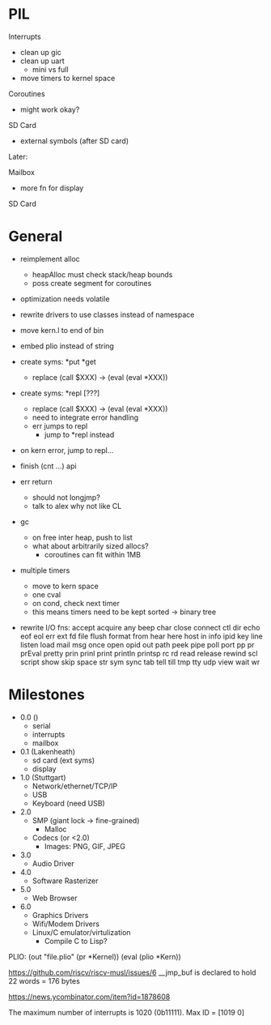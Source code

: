 PIL
===

Interrupts
* clean up gic
* clean up uart
  * mini vs full
* move timers to kernel space

Coroutines
* might work okay?

SD Card
* external symbols (after SD card)

Later:

Mailbox
* more fn for display

SD Card

General
=======
* reimplement alloc
  * heapAlloc must check stack/heap bounds
  * poss create segment for coroutines
* optimization needs volatile
* rewrite drivers to use classes instead of namespace
* move kern.l to end of bin
* embed plio instead of string
* create syms: *put *get
  * replace (call $XXX) -> (eval (eval *XXX))
* create syms: *repl [???]
  * replace (call $XXX) -> (eval (eval *XXX))
  * need to integrate error handling
  * err jumps to repl
    * jump to *repl instead  
* on kern error, jump to repl...

* finish (cnt ...) api
* err return
  * should not longjmp?
  * talk to alex why not like CL
* gc
  * on free inter heap, push to list
  * what about arbitrarily sized allocs?
    * coroutines can fit within 1MB

* multiple timers
  * move to kern space
  * one cval
  * on cond, check next timer
  * this means timers need to be kept sorted -> binary tree

* rewrite I/O fns:
  accept acquire any beep char close connect ctl dir echo eof eol err ext fd file flush format from hear here host in info ipid key line listen load mail msg once open opid out path peek pipe poll port pp pr prEval pretty prin prinl print println printsp rc rd read release rewind scl script show skip space str sym sync tab tell till tmp tty udp view wait wr
  

# Milestones
  
* 0.0 ()
  * serial
  * interrupts
  * mailbox
* 0.1 (Lakenheath)
  * sd card (ext syms)
  * display
* 1.0 (Stuttgart)
  * Network/ethernet/TCP/IP
  * USB
  * Keyboard (need USB)
* 2.0
  * SMP (giant lock -> fine-grained)
    * Malloc
  * Codecs (or <2.0)
    * Images: PNG, GIF, JPEG
* 3.0
  * Audio Driver
* 4.0
  * Software Rasterizer
* 5.0
  * Web Browser
* 6.0
  * Graphics Drivers
  * Wifi/Modem Drivers
  * Linux/C emulator/virtulization
    * Compile C to Lisp?

PLIO:
(out "file.plio" (pr *Kernel))
(eval (plio *Kern))

https://github.com/riscv/riscv-musl/issues/6
__jmp_buf is declared to hold 22 words = 176 bytes

https://news.ycombinator.com/item?id=1878608

The maximum number of interrupts is 1020 (0b11111). Max ID = [1019 0]
